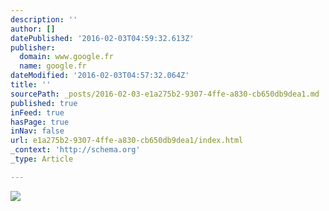 ```yaml
---
description: ''
author: []
datePublished: '2016-02-03T04:59:32.613Z'
publisher:
  domain: www.google.fr
  name: google.fr
dateModified: '2016-02-03T04:57:32.064Z'
title: ''
sourcePath: _posts/2016-02-03-e1a275b2-9307-4ffe-a830-cb650db9dea1.md
published: true
inFeed: true
hasPage: true
inNav: false
url: e1a275b2-9307-4ffe-a830-cb650db9dea1/index.html
_context: 'http://schema.org'
_type: Article

---
```

![](http://the-grid-user-content.s3-us-west-2.amazonaws.com/81655053-11f2-4a00-adba-c4635a8d3cf6.jpg)